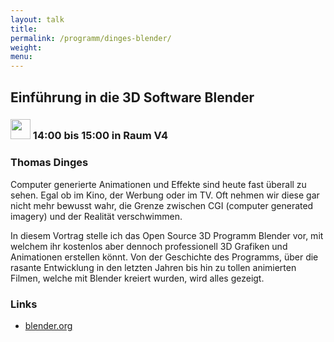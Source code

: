 ```yaml
---
layout: talk
title:
permalink: /programm/dinges-blender/
weight: 
menu:
---
```

## Einführung&nbsp;in&nbsp;die&nbsp;3D&nbsp;Software&nbsp;Blender

### <img height = "32" src="../../images/talk.svg"> 14:00 bis 15:00 in Raum V4

### Thomas&nbsp;Dinges

Computer generierte Animationen und Effekte sind heute fast überall zu sehen. Egal ob im Kino, der Werbung oder im TV. Oft nehmen wir diese gar nicht mehr bewusst wahr,
die Grenze zwischen CGI (computer generated imagery) und der Realität verschwimmen.

In diesem Vortrag stelle ich das Open Source 3D Programm Blender vor, mit welchem ihr kostenlos aber dennoch professionell 3D Grafiken und Animationen erstellen könnt. Von der Geschichte des Programms, über die rasante Entwicklung in den letzten Jahren bis hin zu tollen animierten Filmen, welche mit Blender kreiert wurden, wird alles gezeigt.

### Links

- <a href="http://www.blender.org" target="_blank">blender.org</a>
